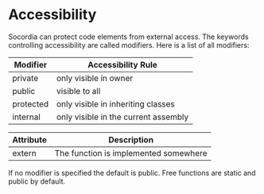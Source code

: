 # Accessibility

Socordia can protect code elements from external access. The keywords controlling accessibility are called modifiers. Here is a list of all modifiers:

| Modifier  | Accessibility Rule                   |
|-----------|--------------------------------------|
| private   | only visible in owner                |
| public    | visible to all                       |
| protected | only visible in inheriting classes   |
| internal  | only visible in the current assembly |

| Attribute | Description                           |
|-----------|---------------------------------------|
| extern    | The function is implemented somewhere |

If no modifier is specified the default is public. Free functions are static and public by default.
